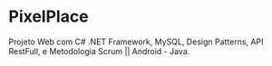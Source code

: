 # PixelPlace
Projeto Web com C# .NET Framework, MySQL, Design Patterns, API RestFull, e Metodologia Scrum  ||  Android -  Java. 
